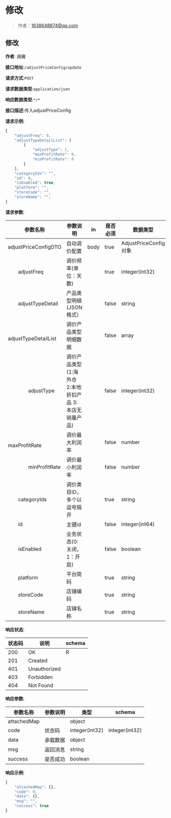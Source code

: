 #  修改

> 作者：1638648874@qq.com

## 修改
**作者**: 胡雍

**接口地址**:`/adjustPriceConfig/update`


**请求方式**:`POST`


**请求数据类型**:`application/json`


**响应数据类型**:`*/*`


**接口描述**:传入adjustPriceConfig


**请求示例**:


```javascript
{
	"adjustFreq": 0,
	"adjustTypeDetailList": [
		{
			"adjustType": 1,
			"maxProfitRate": 0,
			"minProfitRate": 0
		}
	],
	"categoryIds": "",
	"id": 0,
	"isEnabled": true,
	"platform": "",
	"storeCode": "",
	"storeName": "",
}
```


**请求参数**:


| 参数名称 | 参数说明 | in    | 是否必须 | 数据类型 | schema |
| -------- | -------- | ----- | -------- | -------- | ------ |
|adjustPriceConfigDTO|自动调价配置|body|true|AdjustPriceConfig对象|AdjustPriceConfig对象|
|&emsp;&emsp;adjustFreq|调价频率(单位：天数)||true|integer(int32)||
|&emsp;&emsp;adjustTypeDetail|产品类型明细(JSON格式）||false|string||
|&emsp;&emsp;adjustTypeDetailList|调价产品类型明细数据||false|array|AdjustTypeDetail对象|
|&emsp;&emsp;&emsp;&emsp;adjustType|调价产品类型(1:海外仓 2:本地折扣产品 3:本店无销量产品)||false|integer(int32)||
|&emsp;&emsp;&emsp;&emsp;maxProfitRate|调价最大利润率||false|number||
|&emsp;&emsp;&emsp;&emsp;minProfitRate|调价最小利润率||false|number||
|&emsp;&emsp;categoryIds|调价类目ID，多个以逗号隔开||true|string||
|&emsp;&emsp;id|主键id||false|integer(int64)||
|&emsp;&emsp;isEnabled|业务状态(0:关闭，1：开启)||false|boolean||
|&emsp;&emsp;platform|平台简码||true|string||
|&emsp;&emsp;storeCode|店铺编码||true|string||
|&emsp;&emsp;storeName|店铺名称||true|string||



**响应状态**:


| 状态码 | 说明 | schema |
| -------- | -------- | ----- | 
|200|OK|R|
|201|Created||
|401|Unauthorized||
|403|Forbidden||
|404|Not Found||


**响应参数**:


| 参数名称 | 参数说明 | 类型 | schema |
| -------- | -------- | ----- |----- | 
|attachedMap||object||
|code|状态码|integer(int32)|integer(int32)|
|data|承载数据|object||
|msg|返回消息|string||
|success|是否成功|boolean||


**响应示例**:
```javascript
{
	"attachedMap": {},
	"code": 0,
	"data": {},
	"msg": "",
	"success": true
}
```